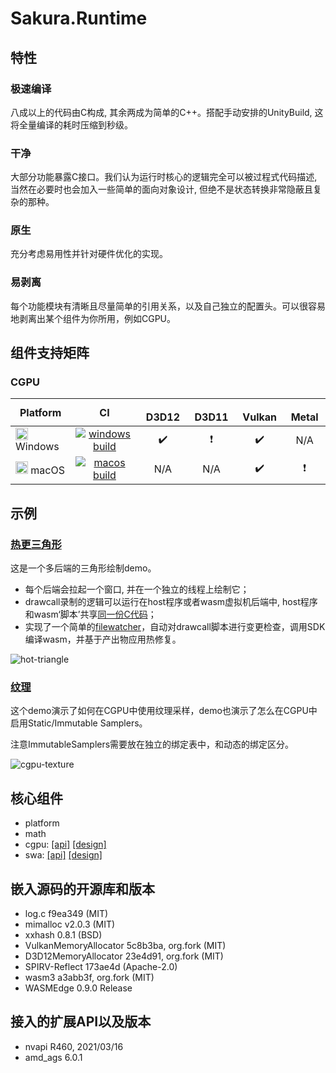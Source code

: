 # Sakura.Runtime

## 特性
### 极速编译
八成以上的代码由C构成, 其余两成为简单的C++。搭配手动安排的UnityBuild, 这将全量编译的耗时压缩到秒级。

### 干净
大部分功能暴露C接口。我们认为运行时核心的逻辑完全可以被过程式代码描述, 当然在必要时也会加入一些简单的面向对象设计, 但绝不是状态转换非常隐蔽且复杂的那种。

### 原生
充分考虑易用性并针对硬件优化的实现。

### 易剥离
每个功能模块有清晰且尽量简单的引用关系，以及自己独立的配置头。可以很容易地剥离出某个组件为你所用，例如CGPU。

## 组件支持矩阵

### CGPU

| Platform | CI | <img src="https://media.githubusercontent.com/media/SakuraEngine/Sakura.Resources/main/platform-icons/DirectX12U.png" height="15" /> D3D12 | <img src="https://media.githubusercontent.com/media/SakuraEngine/Sakura.Resources/main/platform-icons/DirectX11.png" height="15" />D3D11 | <img src="https://media.githubusercontent.com/media/SakuraEngine/Sakura.Resources/main/platform-icons/Vulkan.png" height="15" />Vulkan |<img src="https://media.githubusercontent.com/media/SakuraEngine/Sakura.Resources/main/platform-icons/Metal.png" height="15" />Metal |
|----------|:--:|:-----:|:-----:|:------:|:-----:|
| <img src="https://media.githubusercontent.com/media/SakuraEngine/Sakura.Resources/main/platform-icons/Windows.png" height="20" /> Windows | [![windows build](https://github.com/SakuraEngine/Sakura.Runtime/actions/workflows/ci-windows.yml/badge.svg)](https://github.com/SakuraEngine/Sakura.Runtime/actions/workflows/ci-windows.yml) | :heavy_check_mark: | :heavy_exclamation_mark: | :heavy_check_mark: | N/A |
| <img src="https://media.githubusercontent.com/media/SakuraEngine/Sakura.Resources/main/platform-icons/MacOS.png" height="20" /> macOS | [![macos build](https://github.com/SakuraEngine/Sakura.Runtime/actions/workflows/ci-macos.yml/badge.svg)](https://github.com/SakuraEngine/Sakura.Runtime/actions/workflows/ci-macos.yml) | N/A | N/A | :heavy_check_mark: | :heavy_exclamation_mark: |

## 示例
### [热更三角形](samples/hot-triangle)
这是一个多后端的三角形绘制demo。
- 每个后端会拉起一个窗口, 并在一个独立的线程上绘制它；
- drawcall录制的逻辑可以运行在host程序或者wasm虚拟机后端中, host程序和wasm‘脚本’共享[同一份C代码](samples/hot-triangle/triangle_module.wa.c)；
- 实现了一个简单的[filewatcher](samples/hot-triangle/hot_wasm.cpp)，自动对drawcall脚本进行变更检查，调用SDK编译wasm，并基于产出物应用热修复。

![hot-triangle](https://media.githubusercontent.com/media/SakuraEngine/Sakura.Resources/main/showcase/hot-triangle.gif)

### [纹理](samples/cgpu-texture)
这个demo演示了如何在CGPU中使用纹理采样，demo也演示了怎么在CGPU中启用Static/Immutable Samplers。

注意ImmutableSamplers需要放在独立的绑定表中，和动态的绑定区分。

![cgpu-texture](https://media.githubusercontent.com/media/SakuraEngine/Sakura.Resources/main/showcase/cgpu-texture.png)

## 核心组件
- platform
- math
- cgpu: [[api]](include/cgpu/api.h) [[design]](include/cgpu/README.md)
- swa: [[api]](include/wasm/api.h) [[design]](include/wasm/README.md)

## 嵌入源码的开源库和版本
- log.c f9ea349 (MIT)
- mimalloc v2.0.3 (MIT)
- xxhash 0.8.1 (BSD)
- VulkanMemoryAllocator 5c8b3ba, org.fork (MIT)
- D3D12MemoryAllocator 23e4d91, org.fork (MIT)
- SPIRV-Reflect 173ae4d (Apache-2.0)
- wasm3 a3abb3f, org.fork (MIT)
- WASMEdge 0.9.0 Release

## 接入的扩展API以及版本
- nvapi R460, 2021/03/16 
- amd_ags 6.0.1